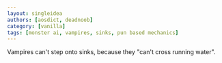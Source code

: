 ```yaml
---
layout: singleidea
authors: [aosdict, deadnoob]
category: [vanilla]
tags: [monster ai, vampires, sinks, pun based mechanics]
---
```

Vampires can't step onto sinks, because they "can't cross running water".
